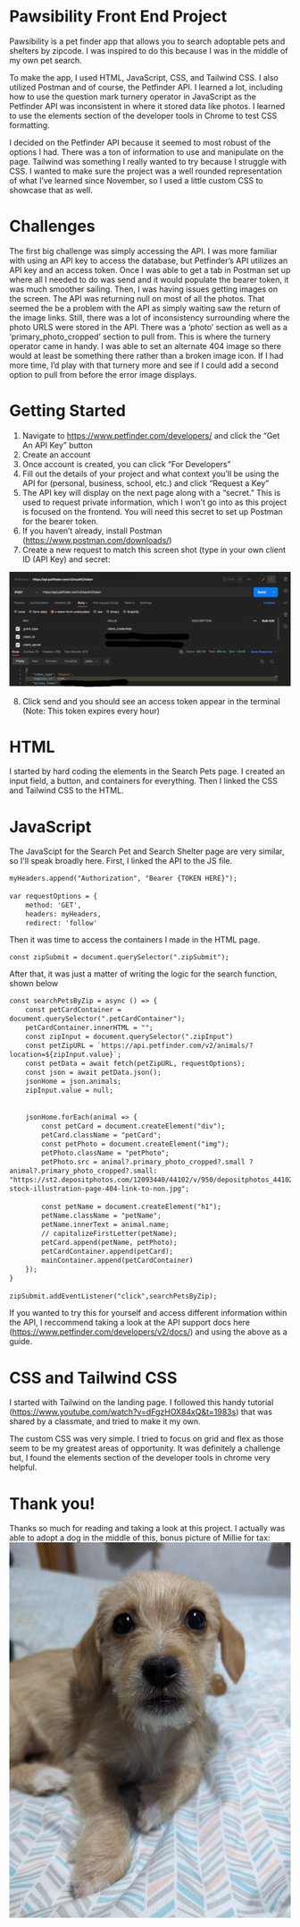 # Pawsibility Front End Project
Pawsibility is a pet finder app that allows you to search adoptable pets and shelters by zipcode. I was inspired to do this because I was in the middle of my own pet search. 

To make the app, I used HTML, JavaScript, CSS, and Tailwind CSS. I also utilized Postman and of course, the Petfinder API. I learned a lot, including how to use the question mark turnery operator in JavaScript as the Petfinder API was inconsistent in where it stored data like photos. I learned to use the elements section of the developer tools in Chrome to test CSS formatting.


I decided on the Petfinder API because it seemed to most robust of the options I had. There was a ton of information to use and manipulate on the page. Tailwind was something I really wanted to try because I struggle with CSS. I wanted to make sure the project was a well rounded representation of what I’ve learned since November, so I used a little custom CSS to showcase that as well.

# Challenges
The first big challenge was simply accessing the API. I was more familiar with using an API key to access the database, but Petfinder’s API utilizes an API key and an access token. Once I was able to get a tab in Postman set up where all I needed to do was send and it would populate the bearer token, it was much smoother sailing. Then, I was having issues getting images on the screen. The API was returning null on most of all the photos. That seemed the be a problem with the API as simply waiting saw the return of the image links. Still, there was a lot of inconsistency surrounding where the photo URLS were stored in the API. There was a ‘photo’ section as well as a ‘primary_photo_cropped’ section to pull from. This is where the turnery operator came in handy. I was able to set an alternate 404 image so there would at least be something there rather than a broken image icon. If I had more time, I’d play with that turnery more and see if I could add a second option to pull from before the error image displays. 

# Getting Started
1.	Navigate to https://www.petfinder.com/developers/ and click the “Get An API Key” button
2.	Create an account
3.	Once account is created, you can click “For Developers”
4.	Fill out the details of your project and what context you’ll be using the API for (personal, business, school, etc.) and click “Request a Key”
5.	The API key will display on the next page along with a “secret.” This is used to request private information, which I won’t go into as this project is focused on the frontend. You will need this secret to set up Postman for the bearer token. 
6.	If you haven’t already, install Postman (https://www.postman.com/downloads/)
7.	Create a new request to match this screen shot (type in your own client ID (API Key) and secret:

<img src = ".\PostmanScreenShot.png">

8.	Click send and you should see an access token appear in the terminal (Note: This token expires every hour)

# HTML
I started by hard coding the elements in the Search Pets page. I created an input field, a button, and containers for everything. Then I linked the CSS and Tailwind CSS to the HTML. 

# JavaScript
The JavaScipt for the Search Pet and Search Shelter page are very similar, so I'll speak broadly here. First, I linked the API to the JS file. 
```var myHeaders = new Headers();
myHeaders.append("Authorization", "Bearer {TOKEN HERE}");

var requestOptions = {
    method: 'GET',
    headers: myHeaders,
    redirect: 'follow'
```
Then it was time to access the containers I made in the HTML page.
```const mainContainer = document.querySelector(".mainContainer");
const zipSubmit = document.querySelector(".zipSubmit");
```
After that, it was just a matter of writing the logic for the search function, shown below
```
const searchPetsByZip = async () => {
    const petCardContainer = document.querySelector(".petCardContainer");
    petCardContainer.innerHTML = "";
    const zipInput = document.querySelector(".zipInput")
    const petZipURL = `https://api.petfinder.com/v2/animals/?location=${zipInput.value}`;
    const petData = await fetch(petZipURL, requestOptions);
    const json = await petData.json();
    jsonHome = json.animals;
    zipInput.value = null;
    
    
    jsonHome.forEach(animal => {
        const petCard = document.createElement("div");
        petCard.className = "petCard";
        const petPhoto = document.createElement("img");
        petPhoto.className = "petPhoto";
        petPhoto.src = animal?.primary_photo_cropped?.small ? animal?.primary_photo_cropped?.small: "https://st2.depositphotos.com/12093440/44102/v/950/depositphotos_441020378-stock-illustration-page-404-link-to-non.jpg";
        
        const petName = document.createElement("h1");
        petName.className = "petName";
        petName.innerText = animal.name;
        // capitalizeFirstLetter(petName);
        petCard.append(petName, petPhoto);
        petCardContainer.append(petCard);
        mainContainer.append(petCardContainer)        
    });
}

zipSubmit.addEventListener("click",searchPetsByZip);
```
If you wanted to try this for yourself and access different information within the API, I reccommend taking a look at the API support docs here (https://www.petfinder.com/developers/v2/docs/) and using the above as a guide.

# CSS and Tailwind CSS
I started with Tailwind on the landing page. I followed this handy tutorial (https://www.youtube.com/watch?v=dFgzHOX84xQ&t=1983s) that was shared by a classmate, and tried to make it my own.

The custom CSS was very simple. I tried to focus on grid and flex as those seem to be my greatest areas of opportunity. It was definitely a challenge but, I found the elements section of the developer tools in chrome very helpful.

# Thank you!
Thanks so much for reading and taking a look at this project. I actually was able to adopt a dog in the middle of this, bonus picture of Millie for tax:
<img src = ".\millie.jpg">

